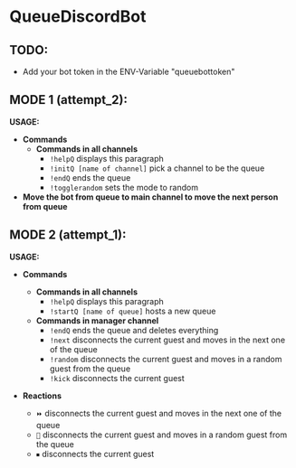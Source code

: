 # QueueDiscordBot

**TODO:**
-
- Add your bot token in the ENV-Variable "queuebottoken"

**MODE 1 (attempt_2):**
-
**USAGE:**
- **Commands**
    - **Commands in all channels**
        - `!helpQ` displays this paragraph
        - `!initQ [name of channel]` pick a channel to be the queue
        - `!endQ` ends the queue
        - `!togglerandom` sets the mode to random
- **Move the bot from queue to main channel to move the next person from queue**    

**MODE 2 (attempt_1):**
-
**USAGE:**
- **Commands**
    - **Commands in all channels**
        - `!helpQ` displays this paragraph
        - `!startQ [name of queue]` hosts a new queue
    - **Commands in manager channel**
        - `!endQ` ends the queue and deletes everything
        - `!next` disconnects the current guest and moves in the next one of the queue
        - `!random` disconnects the current guest and moves in a random guest from the queue
        - `!kick` disconnects the current guest

- **Reactions**
    - `⏩` disconnects the current guest and moves in the next one of the queue
    - `🔀` disconnects the current guest and moves in a random guest from the queue
    - `⏹` disconnects the current guest
    

